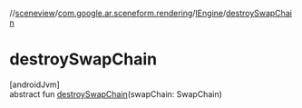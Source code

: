 //[sceneview](../../../index.md)/[com.google.ar.sceneform.rendering](../index.md)/[IEngine](index.md)/[destroySwapChain](destroy-swap-chain.md)

# destroySwapChain

[androidJvm]\
abstract fun [destroySwapChain](destroy-swap-chain.md)(swapChain: SwapChain)

